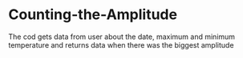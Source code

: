 # Counting-the-Amplitude
The cod gets data from user about the date, maximum and minimum temperature and returns data when there was the biggest amplitude
